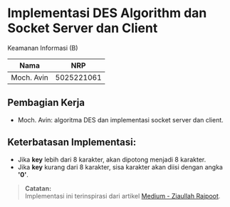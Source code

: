 # Implementasi DES Algorithm dan Socket Server dan Client
Keamanan Informasi (B)

| Nama        | NRP         |
|-------------|-------------|
| Moch. Avin  | 5025221061  |


## Pembagian Kerja
- Moch. Avin: algoritma DES dan implementasi socket server dan client.  

## Keterbatasan Implementasi:
- Jika **key** lebih dari 8 karakter, akan dipotong menjadi 8 karakter.
- Jika **key** kurang dari 8 karakter, sisa karakter akan diisi dengan angka **'0'**.

> **Catatan:**  
> Implementasi ini terinspirasi dari artikel [Medium - Ziaullah Rajpoot](https://medium.com/@ziaullahrajpoot/data-encryption-standard-des-dc8610aafdb3).
